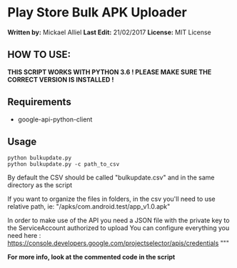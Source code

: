# Play Store Bulk APK Uploader

**Written by:** Mickael Alliel
**Last Edit:** 21/02/2017
**License:** MIT License


## HOW TO USE:

**THIS SCRIPT WORKS WITH PYTHON 3.6 ! PLEASE MAKE SURE THE CORRECT VERSION IS INSTALLED !**

## Requirements
* google-api-python-client

## Usage
```
python bulkupdate.py
python bulkupdate.py -c path_to_csv
```

By default the CSV should be called "bulkupdate.csv" and in the same directory as the script

If you want to organize the files in folders, in the csv you'll need to use relative path, ie: "/apks/com.android.test/app_v1.0.apk"

In order to make use of the API you need a JSON file with the private key to the ServiceAccount authorized to upload
You can configure everything you need here :
https://console.developers.google.com/projectselector/apis/credentials
"""

**For more info, look at the commented code in the script**